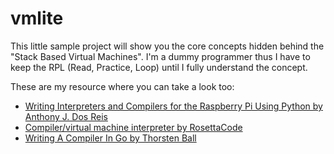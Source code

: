 # vmlite

This little sample project will show you the core concepts hidden behind the "Stack Based Virtual Machines". I'm a dummy programmer thus I have to keep the RPL (Read, Practice, Loop)
until I fully understand the concept. 

These are my resource where you can take a look too:

- [Writing Interpreters and Compilers for the Raspberry Pi Using Python by Anthony J. Dos Reis](https://amz.run/4ipU)
- [Compiler/virtual machine interpreter by RosettaCode](http://rosettacode.org/wiki/Compiler/virtual_machine_interpreter)
- [Writing A Compiler In Go by Thorsten Ball](https://amz.run/4ipX)
